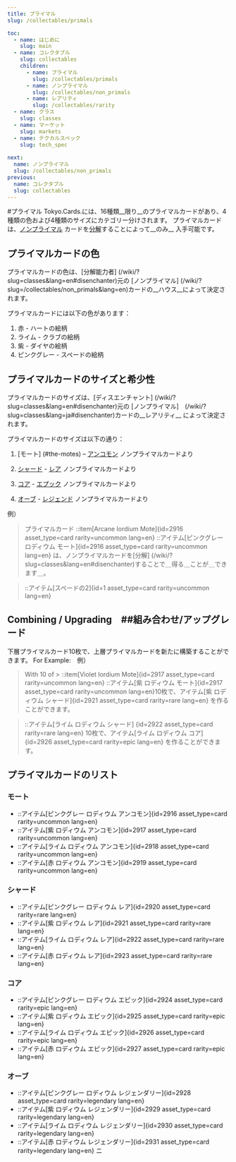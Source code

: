 ```yaml
---
title: プライマル
slug: /collectables/primals

toc:
  - name: はじめに
    slug: main
  - name: コレクタブル
    slug: collectables
    children:
      - name: プライマル
        slug: /collectables/primals
      - name: ノンプライマル
        slug: /collectables/non_primals
      - name: レアリティ
        slug: /collectables/rarity
  - name: クラス
    slug: classes
  - name: マーケット
    slug: markets
  - name: テクカルスペック
    slug: tech_spec
 
next:
  name: ノンプライマル
  slug: /collectables/non_primals
previous:
  name: コレクタブル
  slug: collectables
---
```


#プライマル
Tokyo.Cards.には、16種類__限り__のプライマルカードがあり、4種類の色および4種類のサイズにカテゴリー分けされます。
プライマルカードは、[ノンプライマル](/wiki/?slug=/collectables/non_primals&lang=ja) カードを[分解](/wiki/?slug=classes&lang=ja#disenchanter)することによって__のみ__ 入手可能です。


## プライマルカードの色
プライマルカードの色は、[分解能力者] (/wiki/?slug=classes&lang=en#disenchanter)元の [ノンプライマル] (/wiki/?slug=/collectables/non_primals&lang=en)カードの__ハウス__によって決定されます。

プライマルカードには以下の色があります：
1. 赤 - ハートの絵柄
2. ライム - クラブの絵柄
3. 紫 - ダイヤの絵柄
4. ピンクグレー - スペードの絵柄

## プライマルカードのサイズと希少性
プライマルカードのサイズは、[ディスエンチャント] (/wiki/?slug=classes&lang=en#disenchanter)元の [ノンプライマル]　(/wiki/?slug=classes&lang=ja#disenchanter)カードの__レアリティ__ によって決定されます。


プライマルカードのサイズは以下の通り：
1. [モート] (#the-motes) – [アンコモン](/wiki/?slug=/collectables/rarity&lang=en#uncommon) ノンプライマルカードより

2. [シャード](#the-shards) -  [レア](/wiki/?slug=/collectables/rarity&lang=en#rare) ノンプライマルカードより

3. [コア](#the-cores) - [エプック](/wiki/?slug=/collectables/rarity&lang=en#epic) ノンプライマルカードより

4. [オーブ](#the-orbs) - [レジェンド](/wiki/?slug=/collectables/rarity&lang=en#legendary) ノンプライマルカードより


例）

> プライマルカード
> ::item[Arcane Iordium Mote]{id=2916 asset_type=card rarity=uncommon lang=en} 
> ::アイテム[ピンクグレー ロディウム モート]{id=2916 asset_type=card rarity=uncommon lang=en} は、ノンプライマルカードを[分解] (/wiki/?slug=classes&lang=en#disenchanter)することで＿得る＿ことが＿できます＿。

> ::アイテム[スペードの2]{id=1 asset_type=card rarity=uncommon lang=en}

## Combining / Upgrading　##組み合わせ/アップグレード
下層プライマルカード10枚で、上層プライマルカードを新たに構築することができます。
For Example:　例）
> With 10 of > ::item[Violet Iordium Mote]{id=2917 asset_type=card rarity=uncommon lang=en}
> ::アイテム[紫 ロディウム モート]{id=2917 asset_type=card rarity=uncommon lang=en}10枚で、アイテム[紫 ロディウム シャード]{id=2921 asset_type=card rarity=rare lang=en} を作ることができます。 

> ::アイテム[ライム ロディウム シャード] {id=2922 asset_type=card rarity=rare lang=en} 10枚で、アイテム[ライム ロディウム コア] {id=2926 asset_type=card rarity=epic lang=en} を作ることができます。 


## プライマルカードのリスト

### モート　
- ::アイテム[ピンクグレー ロディウム アンコモン]{id=2916 asset_type=card rarity=uncommon lang=en} 
- ::アイテム[紫 ロディウム アンコモン]{id=2917 asset_type=card rarity=uncommon lang=en} 
- ::アイテム[ライム ロディウム アンコモン]{id=2918 asset_type=card rarity=uncommon lang=en} 
- ::アイテム[赤 ロディウム アンコモン]{id=2919 asset_type=card rarity=uncommon lang=en} 

### シャード　
- ::アイテム[ピンクグレー ロディウム レア]{id=2920 asset_type=card rarity=rare lang=en} 
- ::アイテム[紫 ロディウム レア]{id=2921 asset_type=card rarity=rare lang=en} 
- ::アイテム[ライム ロディウム レア]{id=2922 asset_type=card rarity=rare lang=en} 
- ::アイテム[赤 ロディウム レア]{id=2923 asset_type=card rarity=rare lang=en} 

### コア
- ::アイテム[ピンクグレー ロディウム エピック]{id=2924 asset_type=card rarity=epic lang=en} 
- ::アイテム[紫 ロディウム エピック]{id=2925 asset_type=card rarity=epic lang=en} 
- ::アイテム[ライム ロディウム エピック]{id=2926 asset_type=card rarity=epic lang=en} 
- ::アイテム[赤 ロディウム エピック]{id=2927 asset_type=card rarity=epic lang=en} 

### オーブ
- ::アイテム[ピンクグレー ロディウム レジェンダリー]{id=2928 asset_type=card rarity=legendary lang=en} 
- ::アイテム[紫 ロディウム レジェンダリー]{id=2929 asset_type=card rarity=legendary lang=en} 
- ::アイテム[ライム ロディウム レジェンダリー]{id=2930 asset_type=card rarity=legendary lang=en} 
- ::アイテム[赤 ロディウム レジェンダリー]{id=2931 asset_type=card rarity=legendary lang=en}
ニ
